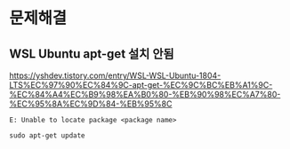 # 문제해결
## WSL Ubuntu apt-get 설치 안됨
https://yshdev.tistory.com/entry/WSL-WSL-Ubuntu-1804-LTS%EC%97%90%EC%84%9C-apt-get-%EC%9C%BC%EB%A1%9C-%EC%84%A4%EC%B9%98%EA%B0%80-%EB%90%98%EC%A7%80-%EC%95%8A%EC%9D%84-%EB%95%8C
```
E: Unable to locate package <package name>
```
```
sudo apt-get update
```
